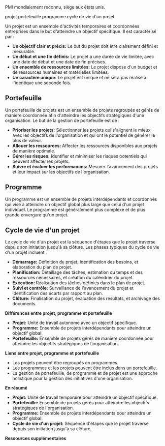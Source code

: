 PMI mondialement reconnu, siège aux états unis.

projet
portefeuille
programme
cycle de vie d'un projet

Un projet est un ensemble d'activités temporaires et coordonnées entreprises dans le but d'atteindre un objectif spécifique. Il est caractérisé par :

- **Un objectif clair et précis:** Le but du projet doit être clairement défini et mesurable.
- **Un début et une fin définis:** Le projet a une durée de vie limitée, avec une date de début et une date de fin précises.
- **Un ensemble de ressources limitées:** Le projet dispose d'un budget et de ressources humaines et matérielles limitées.
- **Un caractère unique:** Le projet est unique et ne sera pas réalisé à l'identique une seconde fois.

## **Portefeuille**

Un portefeuille de projets est un ensemble de projets regroupés et gérés de manière coordonnée afin d'atteindre les objectifs stratégiques d'une organisation. Le but de la gestion de portefeuille est de :

- **Prioriser les projets:** Sélectionner les projets qui s'alignent le mieux avec les objectifs de l'organisation et qui ont le potentiel de générer le plus de valeur.
- **Allouer les ressources:** Affecter les ressources disponibles aux projets de manière optimale.
- **Gérer les risques:** Identifier et minimiser les risques potentiels qui peuvent affecter les projets.
- **Suivre et évaluer les performances:** Mesurer l'avancement des projets et leur impact sur les objectifs de l'organisation.

## **Programme**

Un programme est un ensemble de projets interdépendants et coordonnés qui vise à atteindre un objectif global plus large que celui d'un projet individuel. Le programme est généralement plus complexe et de plus grande envergure qu'un projet.

## **Cycle de vie d'un projet**

Le cycle de vie d'un projet est la séquence d'étapes que le projet traverse depuis son initiation jusqu'à sa clôture. Les phases typiques du cycle de vie d'un projet incluent :

- **Démarrage:** Définition du projet, identification des besoins, et élaboration du plan de projet.
- **Planification:** Détaillage des tâches, estimation du temps et des ressources nécessaires, et création du calendrier du projet.
- **Exécution:** Réalisation des tâches définies dans le plan de projet.
- **Suivi et contrôle:** Surveillance de l'avancement du projet et identification des écarts par rapport au plan.
- **Clôture:** Finalisation du projet, évaluation des résultats, et archivage des documents.

**Différences entre projet, programme et portefeuille**

- **Projet:** Unité de travail autonome avec un objectif spécifique.
- **Programme:** Ensemble de projets interdépendants pour atteindre un objectif global.
- **Portefeuille:** Ensemble de projets gérés de manière coordonnée pour atteindre les objectifs stratégiques de l'organisation.

**Liens entre projet, programme et portefeuille**

- Les projets peuvent être regroupés en programmes.
- Les programmes et les projets peuvent être inclus dans un portefeuille.
- La gestion de portefeuille, de programme et de projet est une approche holistique pour la gestion des initiatives d'une organisation.

**En résumé**

- **Projet:** Unité de travail temporaire pour atteindre un objectif spécifique.
- **Portefeuille:** Ensemble de projets gérés pour atteindre les objectifs stratégiques de l'organisation.
- **Programme:** Ensemble de projets interdépendants pour atteindre un objectif global.
- **Cycle de vie d'un projet:** Séquence d'étapes que le projet traverse depuis son initiation jusqu'à sa clôture.

**Ressources supplémentaires**